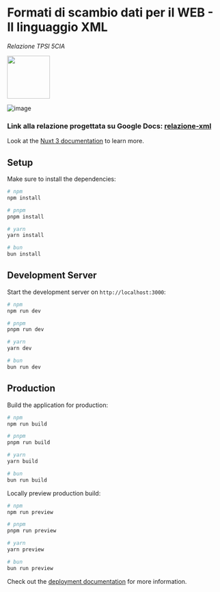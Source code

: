 # Formati di scambio dati per il WEB - Il linguaggio XML

_Relazione TPSI 5CIA_

<img src="https://github.com/MrTartuf0/restaurant-xml/assets/79630556/91b720d7-fb35-48df-9172-cde4ba6e5f48" height="100px" align="center">

![image](https://github.com/MrTartuf0/restaurant-xml/assets/79630556/3f9d69e0-63dc-479f-b113-e0d4936e0734)

### Link alla relazione progettata su Google Docs: [relazione-xml](https://docs.google.com/document/d/16Q87UcWEPophaX9hQOBLJ0TQ1nj_yhVQ8UUvzOkHOcw/edit?usp=sharing)

Look at the [Nuxt 3 documentation](https://nuxt.com/docs/getting-started/introduction) to learn more.

## Setup

Make sure to install the dependencies:

```bash
# npm
npm install

# pnpm
pnpm install

# yarn
yarn install

# bun
bun install
```

## Development Server

Start the development server on `http://localhost:3000`:

```bash
# npm
npm run dev

# pnpm
pnpm run dev

# yarn
yarn dev

# bun
bun run dev
```

## Production

Build the application for production:

```bash
# npm
npm run build

# pnpm
pnpm run build

# yarn
yarn build

# bun
bun run build
```

Locally preview production build:

```bash
# npm
npm run preview

# pnpm
pnpm run preview

# yarn
yarn preview

# bun
bun run preview
```

Check out the [deployment documentation](https://nuxt.com/docs/getting-started/deployment) for more information.
